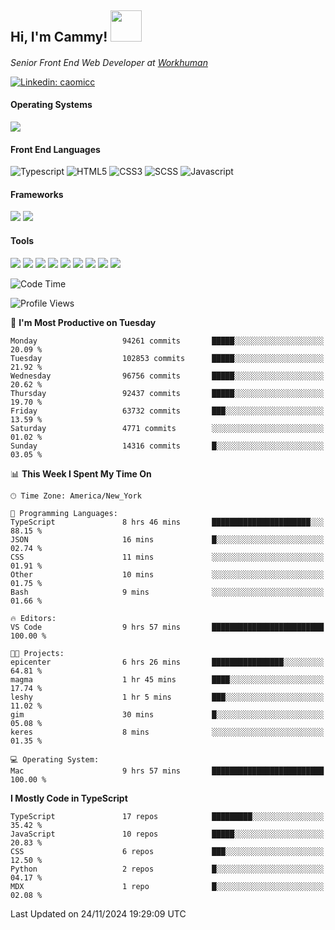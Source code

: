 <h2> Hi, I'm Cammy! <img src="https://media.giphy.com/media/WFEpbNDqjs312EZ06H/giphy.gif" width="50"></h2>
<p><em>Senior Front End Web Developer at <a href="http://workhuman.com">Workhuman</a> <img src="https://images.ctfassets.net/hff6luki1ys4/X1kMrXjaRqPywVHz2r343/9be6a49556aaa859e258725d744d1b31/whicon-social-recognition.svg" width="16"></em></p>

[![Linkedin: caomicc](https://img.shields.io/badge/-caomicc-blue?style=flat-square&logo=Linkedin&logoColor=white&link=https://www.linkedin.com/in/caomicc/)](https://www.linkedin.com/in/caomicc/)

#### Operating Systems

  ![](https://img.shields.io/badge/-MacOS-000?style=flat&logo=apple&logoColor=white)

#### Front End Languages

  ![Typescript](https://img.shields.io/badge/-Typescript-3178C6?style=flat-circle&logo=typescript&logoColor=white)
  ![HTML5](https://img.shields.io/badge/-HTML5-E34F26?style=flat-circle&logo=html5&logoColor=white)
  ![CSS3](https://img.shields.io/badge/-CSS3-1572B6?style=flat-circle&logo=css3&logoColor=white)
  ![SCSS](https://img.shields.io/badge/-SCSS-CC6699?style=flat-circle&logo=sass&logoColor=white)
  ![Javascript](https://img.shields.io/badge/-Javascript-F7DF1E?style=flat-circle&logo=javascript&logoColor=000)

#### Frameworks

  ![](https://img.shields.io/badge/-Next.js-black?style=flat&logo=next.js&logoColor=white)
  ![](https://img.shields.io/badge/-React-61DAFB?style=flat&logo=react&logoColor=black)


#### Tools

  ![](https://img.shields.io/badge/-VSCode-007ACC?style=flat&logo=visualstudio&logoColor=white)
  ![](https://img.shields.io/badge/-Oh_my_Zsh-black?style=flat&logo=windows-terminal&logoColor=white)
  ![](https://img.shields.io/badge/-Contentful-2478CC?style=flat&logo=contentful&logoColor=white)
  ![](https://img.shields.io/badge/-Figma-F24E1E?style=flat&logo=figma&logoColor=white)
  ![](https://img.shields.io/badge/-Jira-0052CC?style=flat&logo=jira&logoColor=white)
  ![](https://img.shields.io/badge/-Asana-F06A6A?style=flat&logo=asana&logoColor=white)
  ![](https://img.shields.io/badge/-Docker-2496ED?style=flat&logo=docker&logoColor=white)
  ![](https://img.shields.io/badge/-Vercel-black?style=flat&logo=vercel&logoColor=white)
  ![](https://img.shields.io/badge/-Netlify-00C7B7?style=flat&logo=netlify&logoColor=white)


<!--START_SECTION:waka-->
![Code Time](http://img.shields.io/badge/Code%20Time-1%2C089%20hrs%2034%20mins-blue)

![Profile Views](http://img.shields.io/badge/Profile%20Views-0-blue)

📅 **I'm Most Productive on Tuesday** 

```text
Monday                   94261 commits       █████░░░░░░░░░░░░░░░░░░░░   20.09 % 
Tuesday                  102853 commits      █████░░░░░░░░░░░░░░░░░░░░   21.92 % 
Wednesday                96756 commits       █████░░░░░░░░░░░░░░░░░░░░   20.62 % 
Thursday                 92437 commits       █████░░░░░░░░░░░░░░░░░░░░   19.70 % 
Friday                   63732 commits       ███░░░░░░░░░░░░░░░░░░░░░░   13.59 % 
Saturday                 4771 commits        ░░░░░░░░░░░░░░░░░░░░░░░░░   01.02 % 
Sunday                   14316 commits       █░░░░░░░░░░░░░░░░░░░░░░░░   03.05 % 
```


📊 **This Week I Spent My Time On** 

```text
🕑︎ Time Zone: America/New_York

💬 Programming Languages: 
TypeScript               8 hrs 46 mins       ██████████████████████░░░   88.15 % 
JSON                     16 mins             █░░░░░░░░░░░░░░░░░░░░░░░░   02.74 % 
CSS                      11 mins             ░░░░░░░░░░░░░░░░░░░░░░░░░   01.91 % 
Other                    10 mins             ░░░░░░░░░░░░░░░░░░░░░░░░░   01.75 % 
Bash                     9 mins              ░░░░░░░░░░░░░░░░░░░░░░░░░   01.66 % 

🔥 Editors: 
VS Code                  9 hrs 57 mins       █████████████████████████   100.00 % 

🐱‍💻 Projects: 
epicenter                6 hrs 26 mins       ████████████████░░░░░░░░░   64.81 % 
magma                    1 hr 45 mins        ████░░░░░░░░░░░░░░░░░░░░░   17.74 % 
leshy                    1 hr 5 mins         ███░░░░░░░░░░░░░░░░░░░░░░   11.02 % 
gim                      30 mins             █░░░░░░░░░░░░░░░░░░░░░░░░   05.08 % 
keres                    8 mins              ░░░░░░░░░░░░░░░░░░░░░░░░░   01.35 % 

💻 Operating System: 
Mac                      9 hrs 57 mins       █████████████████████████   100.00 % 
```

**I Mostly Code in TypeScript** 

```text
TypeScript               17 repos            █████████░░░░░░░░░░░░░░░░   35.42 % 
JavaScript               10 repos            █████░░░░░░░░░░░░░░░░░░░░   20.83 % 
CSS                      6 repos             ███░░░░░░░░░░░░░░░░░░░░░░   12.50 % 
Python                   2 repos             █░░░░░░░░░░░░░░░░░░░░░░░░   04.17 % 
MDX                      1 repo              █░░░░░░░░░░░░░░░░░░░░░░░░   02.08 % 
```




 Last Updated on 24/11/2024 19:29:09 UTC
<!--END_SECTION:waka-->
